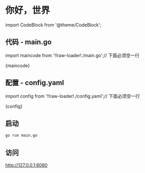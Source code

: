 # 你好，世界

import CodeBlock from '@theme/CodeBlock';

## 代码 - main.go

import maincode from '!!raw-loader!./main.go';// 下面必须空一行

<CodeBlock language="go">
{maincode}
</CodeBlock>

## 配置 - config.yaml

import config from '!!raw-loader!./config.yaml';// 下面必须空一行

<CodeBlock language="yaml">
{config}
</CodeBlock>

## 启动

```bash
go run main.go
```

## 访问

<http://127.0.0.1:8080>
